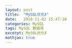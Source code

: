 ```yaml
---
layout: post
title:  "MySQL优化Ⅱ"
date:   2018-11-02 15:47:10
categories: MySQL
tags: MySQL 数据库
excerpt: MySQL优化Ⅱ
mathjax: true
---
```

